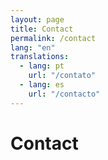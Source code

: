```yaml
---
layout: page
title: Contact
permalink: /contact
lang: "en"
translations:
  - lang: pt
    url: "/contato"
  - lang: es
    url: "/contacto"
---
```


# Contact


